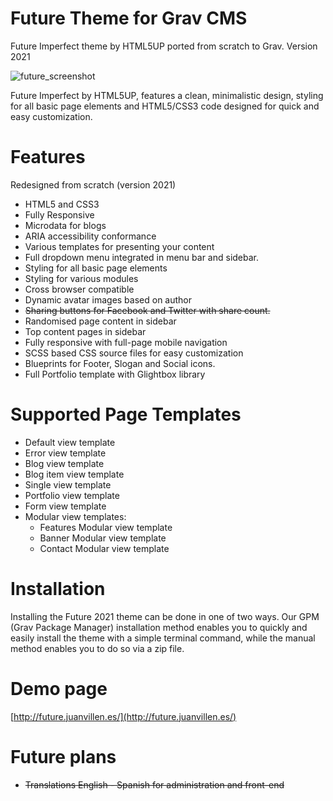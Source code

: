 # Future Theme for Grav CMS

Future Imperfect theme by HTML5UP ported from scratch to Grav. Version 2021 

![future_screenshot](https://user-images.githubusercontent.com/60596353/139574049-72553855-d447-4405-a364-c39f6eb8665c.png)

Future Imperfect by HTML5UP, features a clean, minimalistic design, styling for all basic page elements and HTML5/CSS3 code designed for quick and easy customization.

# Features
Redesigned from scratch (version 2021)

- HTML5 and CSS3
- Fully Responsive
- Microdata for blogs
- ARIA accessibility conformance
- Various templates for presenting your content
- Full dropdown menu integrated in menu bar and sidebar.
- Styling for all basic page elements
- Styling for various modules
- Cross browser compatible
- Dynamic avatar images based on author
- ~~Sharing buttons for Facebook and Twitter with share count.~~
- Randomised page content in sidebar
- Top content pages in sidebar
- Fully responsive with full-page mobile navigation
- SCSS based CSS source files for easy customization
- Blueprints for Footer, Slogan and Social icons.
- Full Portfolio template with Glightbox library

# Supported Page Templates
- Default view template
- Error view template
- Blog view template
- Blog item view template
- Single view template
- Portfolio view template
- Form view template
- Modular view templates:
    - Features Modular view template
    - Banner Modular view template
    - Contact Modular view template


# Installation

Installing the Future 2021 theme can be done in one of two ways. Our GPM (Grav Package Manager) installation method enables you to quickly and easily install the theme with a simple terminal command, while the manual method enables you to do so via a zip file.

# Demo page

[http://future.juanvillen.es/](http://future.juanvillen.es/)

# Future plans

- ~~Translations English - Spanish for administration and front-end~~
